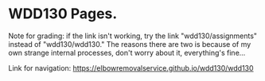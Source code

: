 # WDD130 Pages. 
Note for grading: if the link isn't working, try the link "wdd130/assignments" instead of "wdd130/wdd130."
The reasons there are two is because of my own strange internal processes, don't worry about it, everything's fine... 

Link for navigation: https://elbowremovalservice.github.io/wdd130/wdd130